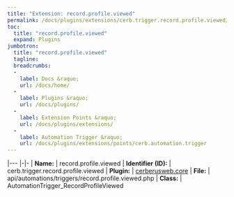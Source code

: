 ```yaml
---
title: "Extension: record.profile.viewed"
permalink: /docs/plugins/extensions/cerb.trigger.record.profile.viewed/
toc:
  title: "record.profile.viewed"
  expand: Plugins
jumbotron:
  title: "record.profile.viewed"
  tagline: 
  breadcrumbs:
  -
    label: Docs &raquo;
    url: /docs/home/
  -
    label: Plugins &raquo;
    url: /docs/plugins/
  -
    label: Extension Points &raquo;
    url: /docs/plugins/extensions/
  -
    label: Automation Trigger &raquo;
    url: /docs/plugins/extensions/points/cerb.automation.trigger
---
```


|---
|-|-
| **Name:** | record.profile.viewed
| **Identifier (ID):** | cerb.trigger.record.profile.viewed
| **Plugin:** | [cerberusweb.core](/docs/plugins/cerberusweb.core/)
| **File:** | api/automations/triggers/record.profile.viewed.php
| **Class:** | AutomationTrigger_RecordProfileViewed

